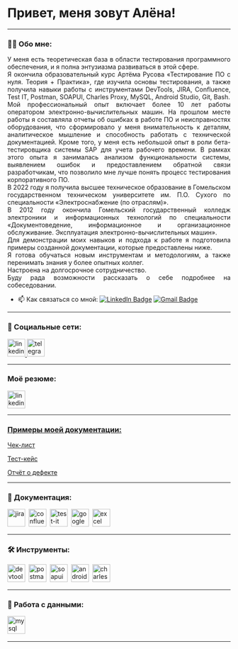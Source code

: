 # Привет, меня зовут Алёна!

---

### 👨‍💻 Обо мне:
<p align="justify">У меня есть теоретическая база в области тестирования программного обеспечения, и я полна энтузиазма развиваться в этой сфере.<br> 
Я окончила образовательный курс Артёма Русова «Тестирование ПО с нуля. Теория + Практика», где изучила основы тестирования, а также получила навыки работы с инструментами DevTools, JIRA, Confluence, Test IT, Postman, SOAPUI, Charles Proxy, MySQL, Android Studio, Git, Bash.  <br> 
Мой профессиональный опыт включает более 10 лет работы оператором электронно-вычислительных машин. На прошлом месте работы я составляла отчеты об ошибках в работе ПО и неисправностях оборудования, что сформировало у меня внимательность к деталям, аналитическое мышление и способность работать с технической документацией. Кроме того, у меня есть небольшой опыт в роли бета-тестировщика системы SAP для учета рабочего времени. В рамках этого опыта я занималась анализом функциональности системы, выявлением ошибок и предоставлением обратной связи разработчикам, что позволило мне лучше понять процесс тестирования корпоративного ПО. <br>
В 2022 году я получила высшее техническое образование в Гомельском государственном техническом университете им. П.О. Сухого по специальности «Электроснабжение (по отраслям)». <br> 
В 2012 году окончила Гомельский государственный колледж электроники и информационных технологий по специальности «Документоведение, информационное и организационное обслуживание. Эксплуатация электронно-вычислительных машин». <br>
Для демонстрации моих навыков и подхода к работе я подготовила примеры созданной документации, которые предоставлены ниже. <br>
Я готова обучаться новым инструментам и методологиям, а также перенимать знания у более опытных коллег. <br>  
Настроена на долгосрочное сотрудничество. <br> 
Буду рада возможности рассказать о себе подробнее на собеседовании.
</p>

- 📫 Как связаться со мной: [![LinkedIn Badge](https://img.shields.io/badge/-LinkedIn-blue?style=flat-square&logo=Linkedin&logoColor=white&link=https://www.linkedin.com/in/pireseduardo/)](https://www.linkedin.com/in/qaelena/) [![Gmail Badge](https://img.shields.io/badge/-Gmail-red?style=flat&logo=Gmail&logoColor=white)](mailto:lenaqa94@gmail.com)

---
### 🤝 Социальные сети:

  <div id="badges">
    <a href="https://www.linkedin.com/in/qaelena/" target="_blank">
      <img src="https://cdn-icons-png.flaticon.com/512/2504/2504799.png" width="40" height="40" alt="linkedin" />
    </a>
    <a href="https://t.me/QAEngineer2" target="_blank">
      <img src="https://cdn-icons-png.flaticon.com/512/2111/2111646.png" width="40" height="40" alt="telegram" />
    </a>
  </div>

---

### Моё резюме:

<div>
<a href="https://drive.google.com/file/d/1h2VAPC6ne4_YRI_pzNCMGjSsZirURCFH/view?usp=sharing">
      <img src="https://cdn-icons-png.flaticon.com/128/6186/6186195.png" width="40" height="40" alt="linkedin" />
      </div>

---
### Примеры моей документации:


<div id="doc">
     <p><a href="https://github.com/user-attachments/files/18833082/-.Stepik.20.01.2024.xlsx">Чек-лист</p>
      </a>
 <p><a href="https://github.com/user-attachments/assets/0362b780-79f3-4016-a938-9dff4b3eb819" target="_blank">Тест-кейс</p>
    </a>
       <p><a href="https://github.com/user-attachments/files/18391185/07.01.2025.Coursera.Google.pdf" target="_blank">Отчёт о дефекте</p>
      </a>
  </div>

---
### 📁 Документация:



<div>
  <img src="https://cdn.jsdelivr.net/gh/devicons/devicon/icons/jira/jira-original.svg" title="jira" alt="jira" width="40" height="40"/>&nbsp
  <img src="https://github.com/user-attachments/assets/9e50a826-e10b-4de8-81f2-b38dfe4cc06b" title="confluence" alt="confluence" width="40" height="40"/>&nbsp
  <img src="https://docs.testit.software/images/testit_logo_icon_blue.png" title="test-it" alt="test-it" width="40" height="40"/>&nbsp
  <img src="https://github.com/user-attachments/assets/b5093ee6-6e76-4b48-b468-09caf8d8e46f" title="google sheets" alt="google sheets" width="40" height="40"/>&nbsp
  <img src="https://github.com/user-attachments/assets/c77b2248-482a-4f54-a6dc-be58845d5bee" title="excel" alt="excel" width="40" height="40"/>&nbsp  
    </div>

---
### 🛠 Инструменты:

<div>
  <img src="https://d33wubrfki0l68.cloudfront.net/38b5c953a4667366685d55db55d057c86db1fc54/a0fdc/static/acae6b24d940347661ca901ea07f47c1/chrome-dev-logo-icon.png" title="devtools" alt="devtools" width="40" height="40"/>&nbsp
  <img src="https://icon.icepanel.io/Technology/svg/Postman.svg" title="postman" alt="postman" width="40" height="40"/>&nbsp
  <img src="https://static0.smartbear.co/smartbearbrand/media/images/home/soapui-icon.svg" title="soapui" alt="soapui" width="40" height="40"/>&nbsp
   <img src="https://cdn.jsdelivr.net/gh/devicons/devicon/icons/androidstudio/androidstudio-original.svg" title="android-studio" alt="android-studio" width="40" height="40"/>&nbsp
   <img src="https://github.com/user-attachments/assets/4b205a3f-0590-4465-8fe5-1f5a2d735a4e" title="charles-proxy" alt="charles-proxy" width="40" height="40"/>&nbsp
</div>

---


### 💾 Работа с данными:

<div>
  <img src="https://cdn.jsdelivr.net/gh/devicons/devicon/icons/mysql/mysql-original.svg" title="mysql" alt="mysql" width="40" height="40"/>&nbsp
  </div>

---
